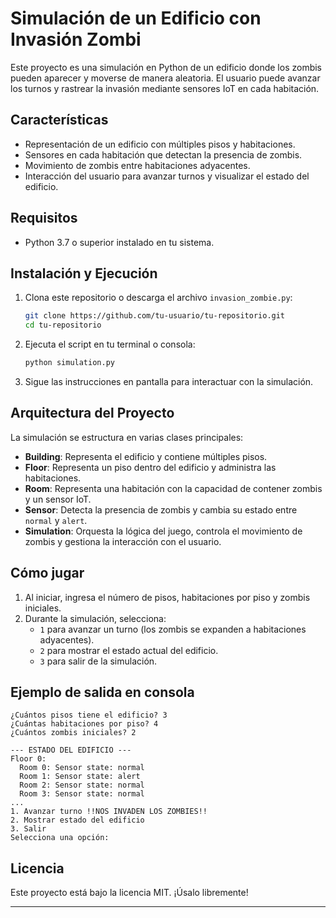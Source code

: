 # Simulación de un Edificio con Invasión Zombi

Este proyecto es una simulación en Python de un edificio donde los zombis pueden aparecer y moverse de manera aleatoria. El usuario puede avanzar los turnos y rastrear la invasión mediante sensores IoT en cada habitación.

## Características
- Representación de un edificio con múltiples pisos y habitaciones.
- Sensores en cada habitación que detectan la presencia de zombis.
- Movimiento de zombis entre habitaciones adyacentes.
- Interacción del usuario para avanzar turnos y visualizar el estado del edificio.

## Requisitos
- Python 3.7 o superior instalado en tu sistema.

## Instalación y Ejecución
1. Clona este repositorio o descarga el archivo `invasion_zombie.py`:
   ```bash
   git clone https://github.com/tu-usuario/tu-repositorio.git
   cd tu-repositorio
   ```
2. Ejecuta el script en tu terminal o consola:
   ```bash
   python simulation.py
   ```
3. Sigue las instrucciones en pantalla para interactuar con la simulación.

## Arquitectura del Proyecto
La simulación se estructura en varias clases principales:

- **Building**: Representa el edificio y contiene múltiples pisos.
- **Floor**: Representa un piso dentro del edificio y administra las habitaciones.
- **Room**: Representa una habitación con la capacidad de contener zombis y un sensor IoT.
- **Sensor**: Detecta la presencia de zombis y cambia su estado entre `normal` y `alert`.
- **Simulation**: Orquesta la lógica del juego, controla el movimiento de zombis y gestiona la interacción con el usuario.

## Cómo jugar
1. Al iniciar, ingresa el número de pisos, habitaciones por piso y zombis iniciales.
2. Durante la simulación, selecciona:
   - `1` para avanzar un turno (los zombis se expanden a habitaciones adyacentes).
   - `2` para mostrar el estado actual del edificio.
   - `3` para salir de la simulación.

## Ejemplo de salida en consola
```
¿Cuántos pisos tiene el edificio? 3
¿Cuántas habitaciones por piso? 4
¿Cuántos zombis iniciales? 2

--- ESTADO DEL EDIFICIO ---
Floor 0:
  Room 0: Sensor state: normal
  Room 1: Sensor state: alert
  Room 2: Sensor state: normal
  Room 3: Sensor state: normal
...
1. Avanzar turno !!NOS INVADEN LOS ZOMBIES!!
2. Mostrar estado del edificio
3. Salir
Selecciona una opción:
```

## Licencia
Este proyecto está bajo la licencia MIT. ¡Úsalo libremente!

---

